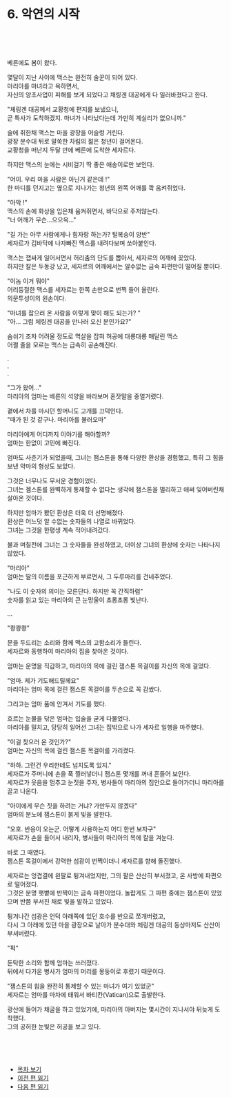 # 6. 악연의 시작 <br>
<br><br><br>

베른에도 봄이 왔다.<br>

몇달이 지난 사이에 맥스는 완전히 술꾼이 되어 있다. <br>
마리아를 마녀라고 욕하면서, <br>
자신의 양초사업이 피해를 보게 되었다고 채링겐 대공에게 다 일러바쳤다고 한다.<br>

"체링겐 대공께서 교황청에 편지를 보냈으니, <br>
곧 특사가 도착하겠지. 마녀가 나타났다는데 가만히 계실리가 없으니까." <br>

술에 취한채 맥스는 마을 광장을 어슬렁 거린다. <br>
광장 분수대 뒤로 말쑥한 차림의 젊은 청년이 걸어온다. <br>
교황청을 떠난지 두달 만에 베른에 도착한 세자르다.<br>

하지만 맥스의 눈에는 시비걸기 딱 좋은 애송이로만 보인다.<br>

"어이. 우리 마을 사람은 아닌거 같은데 !"<br>
한 마디를 던지고는 옆으로 지나가는 청년의 왼쪽 어깨를 콱 움켜쥐었다.<br>

"아악 !"<br>
맥스의 손에 화상을 입은채 움켜쥐면서, 바닥으로 주저않는다.<br>
"너 어깨가 무슨...으으윽..."<br>

"길 가는 아무 사람에게나 힘자랑 하는가? 털복숭이 양반" <br>
세자르가 깁바닥에 나자빠진 맥스를 내려다보며 쏘아붙인다. <br>

맥스는 잽싸게 일어서면서 허리춤의 단도를 뽑아서, 세자르의 어깨에 꽂았다.<br>
하지만 칼은 두동강 났고, 세자르의 어깨에서는 알수없는 금속 파편만이 떨어질 뿐이다.<br>

"이놈 이거 뭐야"<br>
어리둥절한 맥스를 세자르는 한쪽 손만으로 번쩍 들어 올린다. <br>
의문투성이의 왼손이다.<br>

"마녀를 잡으러 온 사람을 이렇게 맞이 해도 되는가? "<br>
"아... 그럼 체링겐 대공을 만나러 오신 분인가요?"<br>

숨쉬기 조차 어려울 정도로 멱살을 잡혀 허공에 대롱대롱 매달린 맥스<br>
어쩔 줄을 모르는 맥스는 급속히 공손해진다.<br>

. <br>
. <br>
. <br>

"그가 왔어..."<br>
마리아의 엄마는 베른의 석양을 바라보며 혼잣말을 중얼거렸다.<br>

곁에서 차를 마시던 할머니도 고개를 끄덕인다.<br>
"때가 된 것 같구나. 마리아를 불러오마"<br>

마리아에게 어디까지 이야기를 해야할까?<br>
엄마는 한없이 고민에 빠진다.<br>

엄마도 사춘기가 되었을때, 그녀는 잼스톤을 통해 다양한 환상을 경험했고, 특히 그 힘을 보낸 악마의 형상도 보았다.<br>

그것은 너무나도 무서운 경험이었다.<br>
그녀는 젬스톤를 완벽하게 통제할 수 없다는 생각에 잼스톤을 멀리하고 애써 잊어버린채 살아온 것이다.<br>

하지만 엄마가 봤던 환상은 더욱 더 선명해졌다.<br>
환상은 어느덧 알 수없는 숫자들의 나열로 바뀌었다.<br>
그녀는 그것을 한평생 계속 적어내려갔다.<br>

불과 며칠전에 그녀는 그 숫자들을 완성하였고,
더이상 그녀의 환상에 숫자는 나타나지 않았다.

"마리아"<br>
엄마는 딸의 이름을 포근하게 부르면서, 그 두루마리를 건네주었다.<br>

"나도 이 숫자의 의미는 모른단다. 하지만 꼭 간직하렴"<br>
숫자를 읽고 있는 마리아의 큰 눈망울이 초롱초롱 빛난다.<br>

... <br>

"쾅쾅쾅"<br>

문을 두드리는 소리와 함께 맥스의 고함소리가 들린다.<br>
세자르와 동행하여 마리아의 집을 찾아온 것이다.<br>

엄마는 운명을 직감하고, 마리아의 목에 걸린 잼스톤 목걸이를 자신의 목에 걸었다.<br>

"엄마. 제가 기도해드릴께요"<br>
마리아는 엄마 목에 걸린 잼스톤 목걸이를 두손으로 꼭 감쌌다.<br>

그리고는 엄마 품에 안겨서 기도를 했다.<br>

흐르는 눈물을 닦은 엄마는 입술을 굳게 다물었다.<br>
마리아를 밀치고, 당당히 일어선 그녀는 집밖으로 나가 세자르 일행을 마주했다.<br>

"이걸 찾으러 온 것인가?"<br>
엄마는 자신의 목에 걸린 잼스톤 목걸이를 가리켰다.<br>

"하하. 그런건 우리한테도 넘치도록 있지."<br>
세자르가 주머니에 손을 푹 찔러넣더니 잼스톤 몇개를 꺼내 흔들어 보인다.<br>
세자르가 웃음을 멈추고 눈짓을 주자, 병사들이 마리아의 집안으로 들어가더니 마리아를 끌고 나온다.<br>

"아이에게 무슨 짓을 하려는 거냐? 가만두지 않겠다"<br>
엄마의 분노에 잼스톤이 붉게 빛을 발한다.<br>

"오호. 반응이 오는군. 어떻게 사용하는지 어디 한번 보자구"<br>
세자르가 손을 들어서 내리자, 병사들이 마리아의 목에 칼을 겨눈다.<br>

바로 그 때였다.<br>
잼스톤 목걸이에서 강력한 섬광이 번쩍이더니 세자르를 향해 돌진했다.<br>

세자르는 엉겹결에 왼팔로 튕겨내었지만, 그의 팔은 산산히 부서졌고, 온 사방에 파편으로 떨어졌다. <br>
그것은 분명 햇볕에 반짝이는 금속 파편이었다. 놀랍게도 그 파편 중에는 잼스톤이 있었으며 반쯤 부서진 채로 빛을 발하고 있었다.<br>

튕겨나간 섬광은 언덕 아래쪽에 있던 호수를 반으로 쪼개버렸고, <br>
다시 그 아래에 있던 마을 광장으로 날아가 분수대와 체링겐 대공의 동상마저도 산산이 부셔버렸다.<br>

"퍽"<br>

둔탁한 소리와 함께 엄마는 쓰러졌다.<br>
뒤에서 다가온 병사가 엄마의 머리를 몽둥이로 후렸기 때문이다.<br>

"잼스톤의 힘을 완전히 통제할 수 있는 마녀가 여기 있었군"<br>
세자르는 엄마를 마차에 태워서 바티칸(Vatican)으로 출발한다. <br>

광산에 들어가 채굴을 하고 있었기에, 마리아의 아버지는 몇시간이 지나서야 뒤늦게 도착했다. <br>
그의 공허한 눈빛은 허공을 보고 있다.  <br>


<br><br><br>

* [목차 보기](content_kr.md) <br>
* [이전 편 읽기](/01_gemston/KR/KR_5.md)
* [다음 편 읽기](/01_gemston/KR/KR_7-8.md)